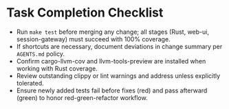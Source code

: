 # Task Completion Checklist
- Run `make test` before merging any change; all stages (Rust, web-ui, session-gateway) must succeed with 100% coverage.
- If shortcuts are necessary, document deviations in change summary per `AGENTS.md` policy.
- Confirm cargo-llvm-cov and llvm-tools-preview are installed when working with Rust coverage.
- Review outstanding clippy or lint warnings and address unless explicitly tolerated.
- Ensure newly added tests fail before fixes (red) and pass afterward (green) to honor red-green-refactor workflow.